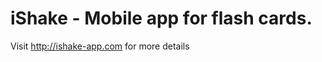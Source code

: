 iShake - Mobile app for flash cards.
========================================

Visit http://ishake-app.com for more details